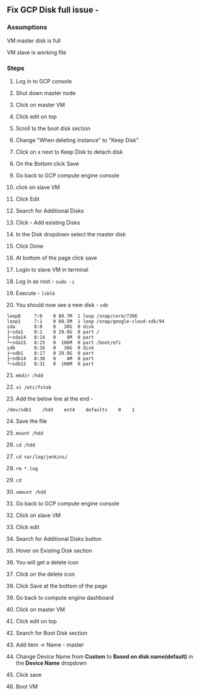 ## Fix GCP Disk full issue - 

### Assumptions 

VM master disk is full 

VM slave is working file 


### Steps 

1. Log in to GCP console

2. Shut down master node 

3. Click on master VM 

4. Click edit on top 

5. Scroll to the boot disk section 

6. Change "When deleting instance" to "Keep Disk" 

7. Click on x next to Keep Disk to detach disk

8. On the Bottom click Save 

9. Go back to GCP compute engine console 

10. click on slave VM

11. Click Edit

12. Search for Additional Disks 

13. Click - Add existing Disks 

14. In the Disk dropdown select the master disk

15. Click Done

16. At bottom of the page click save 

17. Login to slave VM in terminal 

18. Log in as root - `sudo -i` 

19. Execute - `lsblk` 

20. You should now see a new disk - `sdb` 

```
loop0     7:0    0 88.7M  1 loop /snap/core/7396
loop1     7:1    0 60.5M  1 loop /snap/google-cloud-sdk/94
sda       8:0    0   30G  0 disk 
├─sda1    8:1    0 29.9G  0 part /
├─sda14   8:14   0    4M  0 part 
└─sda15   8:15   0  106M  0 part /boot/efi
sdb       8:16   0   30G  0 disk 
├─sdb1    8:17   0 29.9G  0 part 
├─sdb14   8:30   0    4M  0 part 
└─sdb15   8:31   0  106M  0 part 

```

21. `mkdir /hdd`

22. `vi /etc/fstab` 

23. Add the below line at the end - 

```
/dev/sdb1    /hdd    ext4    defaults    0    1
```

24. Save the file 

25. `mount /hdd`

26. `cd /hdd`

27. `cd var/log/jenkins/`

19. `rm *.log` 

20. `cd` 

21. `umount /hdd` 

22. Go back to GCP compute engine console

23. Click on slave VM 

24. Click edit 

25. Search for Additional Disks button 

26. Hover on Existing Disk section 

27. You will get a delete icon 

28. Click on the delete icon 

29. Click Save at the bottom of the page 

30. Go back to compute engine dashboard

31. Click on master VM

32. Click edit on top 

33. Search for Boot Disk section 

34. Add item -> Name - master 

35. Change Device Name from **Custom** to **Based on disk name(default)** in the **Device Name** dropdown

36. Click save

37. Boot VM















